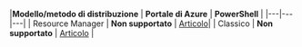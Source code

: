 |**Modello/metodo di distribuzione** | **Portale di Azure** | **PowerShell** | |---|---|---| | Resource Manager | **Non supportato** | [Articolo](../articles/expressroute/expressroute-howto-coexist-resource-manager.md)| | Classico | **Non supportato** | [Articolo](../articles/expressroute/expressroute-howto-coexist-classic.md) |